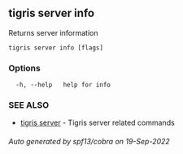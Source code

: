 ## tigris server info

Returns server information

```
tigris server info [flags]
```

### Options

```
  -h, --help   help for info
```

### SEE ALSO

- [tigris server](tigris_server.md) - Tigris server related commands

###### Auto generated by spf13/cobra on 19-Sep-2022
